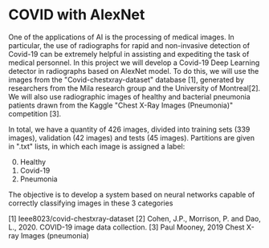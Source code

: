 # COVID with AlexNet

One of the applications of AI is the processing of medical images. In particular, the use of radiographs for rapid and non-invasive detection of Covid-19 can be extremely helpful in assisting and expediting the task of medical personnel. In this project we will develop a Covid-19 Deep Learning detector in radiographs based on AlexNet model. To do this, we will use the images from the "Covid-chestxray-dataset" database [1], generated by researchers from the Mila research group and the University of Montreal[2]. We will also use radiographic images of healthy and bacterial pneumonia patients drawn from the Kaggle "Chest X-Ray Images (Pneumonia)" competition [3]. 

In total, we have a quantity of 426 images, divided into training sets (339 images), validation (42 images) and tests (45 images). Partitions are given in ".txt" lists, in which each image is assigned a label:

0) Healthy
1) Covid-19
2) Pneumonia

The objective is to develop a system based on neural networks capable of correctly classifying images in these 3 categories

[1] Ieee8023/covid-chestxray-dataset
[2] Cohen, J.P., Morrison, P. and Dao, L., 2020. COVID-19 image data collection.
[3] Paul Mooney, 2019 Chest X-ray Images (pneumonia)
